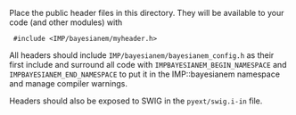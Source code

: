 Place the public header files in this directory. They will be
available to your code (and other modules) with

     #include <IMP/bayesianem/myheader.h>

All headers should include `IMP/bayesianem/bayesianem_config.h` as their
first include and surround all code with `IMPBAYESIANEM_BEGIN_NAMESPACE`
and `IMPBAYESIANEM_END_NAMESPACE` to put it in the IMP::bayesianem namespace
and manage compiler warnings.

Headers should also be exposed to SWIG in the `pyext/swig.i-in` file.
